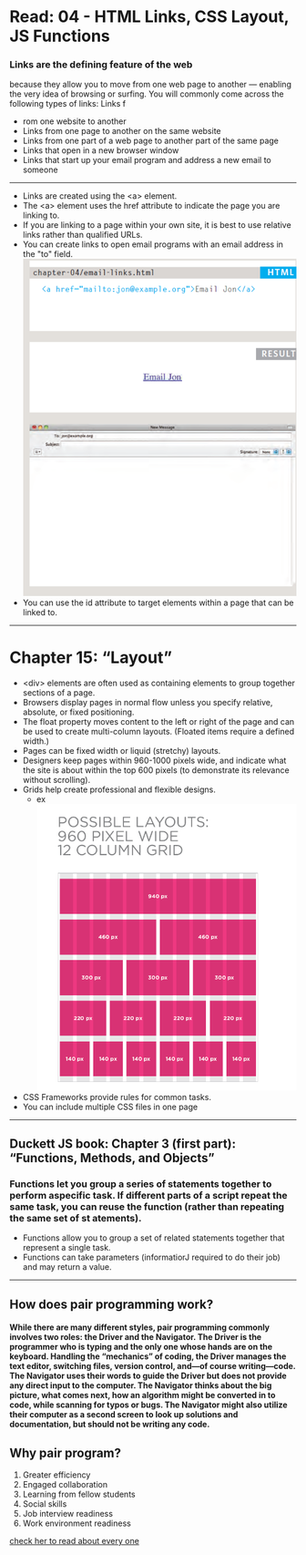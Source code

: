 # Read: 04 - HTML Links, CSS Layout, JS Functions
### Links are the defining feature of the web
because they allow you to move from
one web page to another — enabling the
very idea of browsing or surfing.
You will commonly come across the following types of links:
Links f 
- rom one website to another
- Links from one page to another on the same website
- Links from one part of a web page to another part of the
same page
- Links that open in a new browser window
- Links that start up your email program and address a new
email to someone
----------------------------------
- Links are created using the \<a> element.
- The \<a> element uses the href attribute to indicate
the page you are linking to.
- If you are linking to a page within your own site, it is
best to use relative links rather than qualified URLs.
- You can create links to open email programs with an
email address in the "to" field.
![](read04.png)
- You can use the id attribute to target elements within
a page that can be linked to.
------------------------------------
# Chapter 15: “Layout”
- \<div> elements are often used as containing elements
to group together sections of a page.
- Browsers display pages in normal flow unless you
specify relative, absolute, or fixed positioning.
- The float property moves content to the left or right
of the page and can be used to create multi-column
layouts. (Floated items require a defined width.)
- Pages can be fixed width or liquid (stretchy) layouts.
- Designers keep pages within 960-1000 pixels wide,
and indicate what the site is about within the top 600
pixels (to demonstrate its relevance without scrolling).
- Grids help create professional and flexible designs.
     - ex
     ![](read042.png)
- CSS Frameworks provide rules for common tasks.
- You can include multiple CSS files in one page
-------------------------------------------------------------
## Duckett JS book: Chapter 3 (first part): “Functions, Methods, and Objects”
### Functions let you group a series of statements together to perform aspecific task. If different parts of a script repeat the same task, you can reuse the function (rather than repeating the same set of st atements).
- Functions allow you to group a set of related
statements together that represent a single task.
- Functions can take parameters (informatiorJ required
to do their job) and may return a value.
-----------------------------------------------------------
## How does pair programming work?
#### While there are many different styles, pair programming commonly involves two roles: the Driver and the Navigator. The Driver is the programmer who is typing and the only one whose hands are on the keyboard. Handling the “mechanics” of coding, the Driver manages the text editor, switching files, version control, and—of course writing—code. The Navigator uses their words to guide the Driver but does not provide any direct input to the computer. The Navigator thinks about the big picture, what comes next, how an algorithm might be converted in to code, while scanning for typos or bugs. The Navigator might also utilize their computer as a second screen to look up solutions and documentation, but should not be writing any code.
## Why pair program?
 1. Greater efficiency
 2.  Engaged collaboration
 3.  Learning from fellow students
 4.  Social skills
 5. Job interview readiness
 6. Work environment readiness

 [check her to read about every one ](https://www.codefellows.org/blog/6-reasons-for-pair-programming/)



